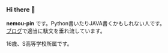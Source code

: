 ### Hi there 👋  

**nemou-pin** です。Python書いたりJAVA書くかもしれない人です。  
[ブログ](https://blog.nyandere.club)で適当に駄文を垂れ流しています。  

16歳、S高等学校所属です。
